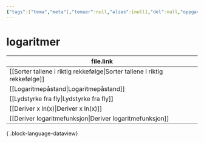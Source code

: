 ```yaml
---
{"tags":["tema","meta"],"temaer":null,"alias":[null],"del":null,"oppgave":null,"fag":null,"eksamen":null,"dg-publish":true,"title":"logaritmer","date":"2023-06-01","modified":"2023-06-01","permalink":"/temaer/logaritmer/","dgPassFrontmatter":true}
---
```



# logaritmer
| file.link                                                                     |
| ----------------------------------------------------------------------------- |
| [[Sorter tallene i riktig rekkefølge\|Sorter tallene i riktig rekkefølge]] |
| [[Logaritmepåstand\|Logaritmepåstand]]                                     |
| [[Lydstyrke fra fly\|Lydstyrke fra fly]]                                   |
| [[Deriver x ln(x)\|Deriver x ln(x)]]                                       |
| [[Deriver logaritmefunksjon\|Deriver logaritmefunksjon]]                   |

{ .block-language-dataview}
